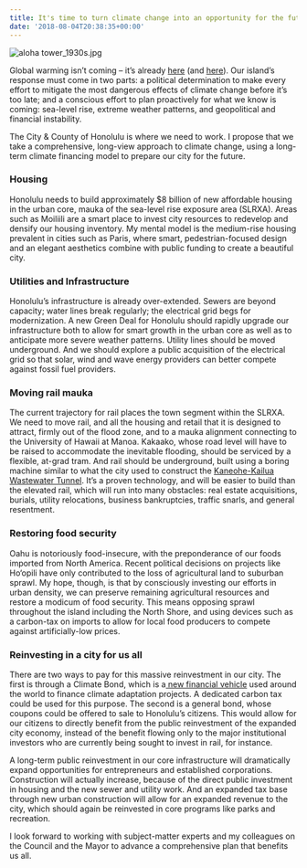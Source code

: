 ```yaml
---
title: It's time to turn climate change into an opportunity for the future of our island
date: '2018-08-04T20:38:35+00:00'
---
```


![aloha tower_1930s.jpg](http://ikaikahussey.files.wordpress.com/2018/08/e77e2-alohatower_1930s.jpg)

Global warming isn’t coming – it’s already [here](http://www.kitv.com/story/35511234/hawaii-on-high-alert-for-king-tide-over-next-several-days) (and [here](https://www.independent.co.uk/news/long_reads/puerto-rico-hurricane-maria-how-to-survive-climate-change-zika-virus-a8255896.html)). Our island’s response must come in two parts: a political determination to make every effort to mitigate the most dangerous effects of climate change before it’s too late; and a conscious effort to plan proactively for what we know is coming: sea-level rise, extreme weather patterns, and geopolitical and financial instability.

The City &amp; County of Honolulu is where we need to work. I propose that we take a comprehensive, long-view approach to climate change, using a long-term climate financing model to prepare our city for the future.

###  

### **Housing**

Honolulu needs to build approximately $8 billion of new affordable housing in the urban core, mauka of the sea-level rise exposure area (SLRXA). Areas such as Moiliili are a smart place to invest city resources to redevelop and densify our housing inventory. My mental model is the medium-rise housing prevalent in cities such as Paris, where smart, pedestrian-focused design and an elegant aesthetics combine with public funding to create a beautiful city.

###  

### **Utilities and Infrastructure**

Honolulu’s infrastructure is already over-extended. Sewers are beyond capacity; water lines break regularly; the electrical grid begs for modernization. A new Green Deal for Honolulu should rapidly upgrade our infrastructure both to allow for smart growth in the urban core as well as to anticipate more severe weather patterns. Utility lines should be moved underground. And we should explore a public acquisition of the electrical grid so that solar, wind and wave energy providers can better compete against fossil fuel providers.

###  

### **Moving rail mauka**

The current trajectory for rail places the town segment within the SLRXA. We need to move rail, and all the housing and retail that it is designed to attract, firmly out of the flood zone, and to a mauka alignment connecting to the University of Hawaii at Manoa. Kakaako, whose road level will have to be raised to accommodate the inevitable flooding, should be serviced by a flexible, at-grad tram. And rail should be underground, built using a boring machine similar to what the city used to construct the [Kaneohe-Kailua Wastewater Tunnel](https://www.kktunnel.org). It’s a proven technology, and will be easier to build than the elevated rail, which will run into many obstacles: real estate acquisitions, burials, utility relocations, business bankruptcies, traffic snarls, and general resentment.

### Restoring food security

Oahu is notoriously food-insecure, with the preponderance of our foods imported from North America. Recent political decisions on projects like Ho‘opili have only contributed to the loss of agricultural land to suburban sprawl. My hope, though, is that by consciously investing our efforts in urban density, we can preserve remaining agricultural resources and restore a modicum of food security. This means opposing sprawl throughout the island including the North Shore, and using devices such as a carbon-tax on imports to allow for local food producers to compete against artificially-low prices.

### **Reinvesting in a city for us all**

There are two ways to pay for this massive reinvestment in our city. The first is through a Climate Bond, which is a[ new financial vehicle](https://www.climatebonds.net) used around the world to finance climate adaptation projects. A dedicated carbon tax could be used for this purpose. The second is a general bond, whose coupons could be offered to sale to Honolulu’s citizens. This would allow for our citizens to directly benefit from the public reinvestment of the expanded city economy, instead of the benefit flowing only to the major institutional investors who are currently being sought to invest in rail, for instance.

A long-term public reinvestment in our core infrastructure will dramatically expand opportunities for entrepreneurs and established corporations. Construction will actually increase, because of the direct public investment in housing and the new sewer and utility work. And an expanded tax base through new urban construction will allow for an expanded revenue to the city, which should again be reinvested in core programs like parks and recreation.

I look forward to working with subject-matter experts and my colleagues on the Council and the Mayor to advance a comprehensive plan that benefits us all.